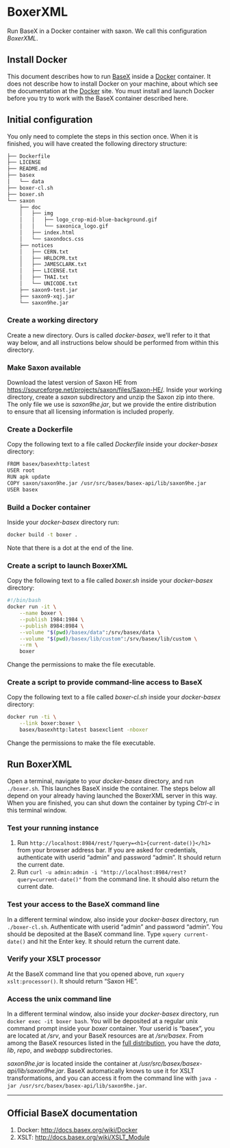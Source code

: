 # BoxerXML
Run BaseX in a Docker container with saxon. We call this configuration _BoxerXML_.

## Install Docker

This document describes how to run [BaseX](http://basex.org/) inside a [Docker](https://www.docker.com/) container. It does not describe how to install Docker on your machine, about which see the documentation at the [Docker](https://www.docker.com/) site. You must install and launch Docker before you try to work with the BaseX container described here. 

## Initial configuration

You only need to complete the steps in this section once. When it is finished, you will have created the following directory structure:

```txt
├── Dockerfile
├── LICENSE
├── README.md
├── basex
│   └── data
├── boxer-cl.sh
├── boxer.sh
└── saxon
    ├── doc
    │   ├── img
    │   │   ├── logo_crop-mid-blue-background.gif
    │   │   └── saxonica_logo.gif
    │   ├── index.html
    │   └── saxondocs.css
    ├── notices
    │   ├── CERN.txt
    │   ├── HRLDCPR.txt
    │   ├── JAMESCLARK.txt
    │   ├── LICENSE.txt
    │   ├── THAI.txt
    │   └── UNICODE.txt
    ├── saxon9-test.jar
    ├── saxon9-xqj.jar
    └── saxon9he.jar
```

### Create a working directory

Create a new directory. Ours is called _docker-basex_, we’ll refer to it that way below, and all instructions below should be performed from within this directory.

### Make Saxon available

Download the latest version of Saxon HE from <https://sourceforge.net/projects/saxon/files/Saxon-HE/>. Inside your working directory, create a _saxon_ subdirectory and unzip the Saxon zip into there. The only file we use is _saxon9he.jar_, but we provide the entire distribution to ensure that all licensing information is included properly. 

### Create a Dockerfile

Copy the following text to a file called _Dockerfile_ inside your _docker-basex_ directory:

```bash
FROM basex/basexhttp:latest
USER root
RUN apk update
COPY saxon/saxon9he.jar /usr/src/basex/basex-api/lib/saxon9he.jar
USER basex
```

### Build a Docker container

Inside your _docker-basex_ directory run:

```bash
docker build -t boxer .
```

Note that there is a dot at the end of the line.

### Create a script to launch BoxerXML

Copy the following text to a file called _boxer.sh_ inside your _docker-basex_ directory:

```bash
#!/bin/bash
docker run -it \
	--name boxer \
	--publish 1984:1984 \
	--publish 8984:8984 \
	--volume "$(pwd)/basex/data":/srv/basex/data \
	--volume "$(pwd)/basex/lib/custom":/srv/basex/lib/custom \
	--rm \
	boxer
```

Change the permissions to make the file executable.

### Create a script to provide command-line access to BaseX

Copy the following text to a file called _boxer-cl.sh_ inside your _docker-basex_ directory:

```bash
docker run -ti \
    --link boxer:boxer \
    basex/basexhttp:latest basexclient -nboxer
```

Change the permissions to make the file executable.

## Run BoxerXML

Open a terminal, navigate to your _docker-basex_ directory, and run `./boxer.sh`. This launches BaseX inside the container. The steps below all depend on your already having launched the BoxerXML server in this way. When you are finished, you can shut down the container by typing _Ctrl-c_ in this terminal window.

### Test your running instance

1. Run `http://localhost:8984/rest/?query=<h1>{current-date()}</h1>`
from your browser address bar. If you are asked for credentials, authenticate with userid “admin” and password “admin”. It should return the current date.
1. Run `curl -u admin:admin -i "http://localhost:8984/rest?query=current-date()"` from the command line. It should also return the current date.

### Test your access to the BaseX command line

In a different terminal window, also inside your _docker-basex_ directory, run `./boxer-cl.sh`. Authenticate with userid “admin” and password “admin”. You should be deposited at the BaseX command line. Type `xquery current-date()` and hit the Enter key. It should return the current date.

### Verify your XSLT processor

At the BaseX command line that you opened above, run `xquery xslt:processor()`. It should return “Saxon HE”.

### Access the unix command line

In a different terminal window, also inside your _docker-basex_ directory, run `docker exec -it boxer bash`. You will be deposited at a regular unix command prompt inside your _boxer_ container. Your userid is “basex”, you are located at _/srv_, and your BaseX resources are at _/srv/basex_. From among the BaseX resources listed in the [full distribution](http://docs.basex.org/wiki/Startup#Full_Distributions), you have the _data_, _lib_, _repo_, and _webapp_ subdirectories. 

_saxon9he.jar_ is located inside the container at _/usr/src/basex/basex-api/lib/saxon9he.jar_. BaseX automatically knows to use it for XSLT transformations, and you can access it from the command line with `java -jar /usr/src/basex/basex-api/lib/saxon9he.jar`.

____

## Official BaseX documentation

1. Docker: <http://docs.basex.org/wiki/Docker>
1. XSLT: <http://docs.basex.org/wiki/XSLT_Module>


